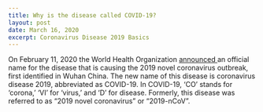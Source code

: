 ```yaml
---
title: Why is the disease called COVID-19?
layout: post
date: March 16, 2020
excerpt: Coronavirus Disease 2019 Basics
---
```


On February 11, 2020 the World Health Organization <a href="https://twitter.com/DrTedros/status/1227297754499764230"> announced
</a> an official name for the disease that is causing the 2019 novel coronavirus outbreak, first identified in Wuhan China.
The new name of this disease is coronavirus disease 2019, abbreviated as COVID-19. In COVID-19, ‘CO’ stands for ‘corona,’ ‘VI’
for ‘virus,’ and ‘D’ for disease. Formerly, this disease was referred to as “2019 novel coronavirus” or “2019-nCoV”.
